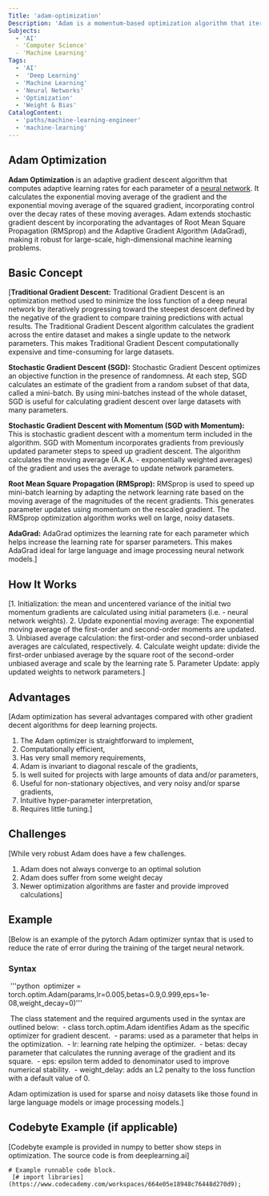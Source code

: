 ```yaml
---
Title: 'adam-optimization' 
Description: 'Adam is a momentum-based optimization algorithm that iteratively updates the weights and learning rates within a deep neural network during training.' 
Subjects: 
  - 'AI'
  - 'Computer Science'
  - 'Machine Learning'
Tags: 
  - 'AI'
  -  'Deep Learning'
  - 'Machine Learning'
  - 'Neural Networks'
  - 'Optimization'
  - 'Weight & Bias'
CatalogContent: 
  - 'paths/machine-learning-engineer'
  - 'machine-learning'
---
```


## Adam Optimization 
**Adam Optimization** is an adaptive gradient descent algorithm that computes adaptive learning rates for each parameter of a [neural network](https://www.codecademy.com/resources/docs/ai/neural-networks). It calculates the exponential moving average of the gradient and the exponential moving average of the squared gradient, incorporating control over the decay rates of these moving averages. Adam extends stochastic gradient descent by incorporating the advantages of Root Mean Square Propagation (RMSprop) and the Adaptive Gradient Algorithm (AdaGrad), making it robust for large-scale, high-dimensional machine learning problems.

## Basic Concept
[**Traditional Gradient Descent:**
Traditional Gradient Descent is an optimization method used to minimize the loss function of a deep neural network by iteratively progressing toward the steepest descent defined by the negative of the gradient to compare training predictions with actual results. The Traditional Gradient Descent algorithm calculates the gradient across the entire dataset and makes a single update to the network parameters. This makes Traditional Gradient Descent computationally expensive and time-consuming for large datasets. 

**Stochastic Gradient Descent (SGD):**
Stochastic Gradient Descent optimizes an objective function in the presence of randomness. At each step, SGD calculates an estimate of the gradient from a random subset of that data, called a mini-batch. By using mini-batches instead of the whole dataset, SGD is useful for calculating gradient descent over large datasets with many parameters. 

**Stochastic Gradient Descent with Momentum (SGD with Momentum):** 
This is stochastic gradient descent with a momentum term included in the algorithm. SGD with Momentum incorporates gradients from previously updated parameter steps to speed up gradient descent. The algorithm calculates the moving average (A.K.A. - exponentially weighted averages) of the gradient and uses the average to update network parameters.

**Root Mean Square Propagation (RMSprop):**
RMSprop is used to speed up mini-batch learning by adapting the network learning rate based on the moving average of the magnitudes of the recent gradients. This generates parameter updates using momentum on the rescaled gradient. The RMSprop optimization algorithm works well on large, noisy datasets.

**AdaGrad:**
AdaGrad optimizes the learning rate for each parameter which helps increase the learning rate for sparser parameters. This makes AdaGrad ideal for large language and image processing neural network models.]

## How It Works
[1. Initialization: the mean and uncentered variance of the initial two momentum gradients are calculated using initial parameters (i.e. - neural network weights).
2. Update exponential moving average: The exponential moving average of the first-order and second-order moments are updated.
3. Unbiased average calculation: the first-order and second-order unbiased averages are calculated, respectively. 
4. Calculate weight update: divide the first-order unbiased average by the square root of the second-order unbiased average and scale by the learning rate
5. Parameter Update: apply updated weights to network parameters.]

## Advantages
[Adam optimization has several advantages compared with other gradient decent algorithms for deep learning projects.
1. The Adam optimizer is straightforward to implement,
2. Computationally efficient,
3. Has very small memory requirements,
4. Adam is invariant to diagonal rescale of the gradients,
5. Is well suited for projects with large amounts of data and/or parameters,
6. Useful for non-stationary objectives, and very noisy and/or sparse gradients,
8. Intuitive hyper-parameter interpretation,
9. Requires little tuning.]

## Challenges
[While very robust Adam does have a few challenges.
1. Adam does not always converge to an optimal solution
2. Adam does suffer from some weight decay
3. Newer optimization algorithms are faster and provide improved calculations]

## Example

[Below is an example of the pytorch Adam optimizer syntax that is used to reduce the rate of error during the training of the target neural network. 

### Syntax
 '''python
 optimizer = torch.optim.Adam(params,lr=0.005,betas=0.9,0.999,eps=1e-08,weight_decay=0)'''

 The class statement and the required arguments used in the syntax are outlined below:
 - class torch.optim.Adam identifies Adam as the specific optimizer for gradient descent.
 - params: used as a parameter that helps in the optimization.
 - lr: learning rate helping the optimizer.
 - betas: decay parameter that calculates the running average of the gradient and its square.
 - eps: epsilon term added to denominator used to improve numerical stability.
 - weight_delay: adds an L2 penalty to the loss function with a default value of 0.

Adam optimization is used for sparse and noisy datasets like those found in large language models or image processing models.]

## Codebyte Example (if applicable)
[Codebyte example is provided in numpy to better show steps in optimization. The source code is from deeplearning.ai]

```codebyte/python
# Example runnable code block.
 [# import libraries](https://www.codecademy.com/workspaces/664e05e18948c76448d270d9);
```
